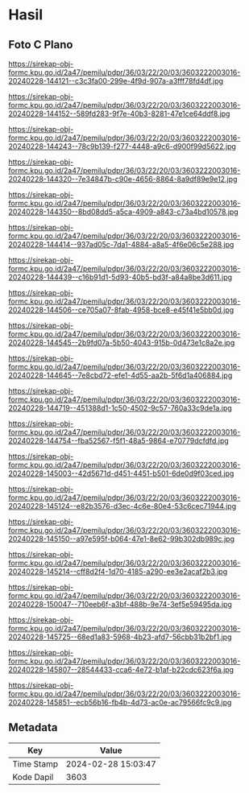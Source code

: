 # Hasil

## Foto C Plano

https://sirekap-obj-formc.kpu.go.id/2a47/pemilu/pdpr/36/03/22/20/03/3603222003016-20240228-144121--c3c3fa00-299e-4f9d-907a-a3fff78fd4df.jpg

https://sirekap-obj-formc.kpu.go.id/2a47/pemilu/pdpr/36/03/22/20/03/3603222003016-20240228-144152--589fd283-9f7e-40b3-8281-47e1ce64ddf8.jpg

https://sirekap-obj-formc.kpu.go.id/2a47/pemilu/pdpr/36/03/22/20/03/3603222003016-20240228-144243--78c9b139-f277-4448-a9c6-d900f99d5622.jpg

https://sirekap-obj-formc.kpu.go.id/2a47/pemilu/pdpr/36/03/22/20/03/3603222003016-20240228-144320--7e34847b-c90e-4656-8864-8a9df89e9e12.jpg

https://sirekap-obj-formc.kpu.go.id/2a47/pemilu/pdpr/36/03/22/20/03/3603222003016-20240228-144350--8bd08dd5-a5ca-4909-a843-c73a4bd10578.jpg

https://sirekap-obj-formc.kpu.go.id/2a47/pemilu/pdpr/36/03/22/20/03/3603222003016-20240228-144414--937ad05c-7da1-4884-a8a5-4f6e06c5e288.jpg

https://sirekap-obj-formc.kpu.go.id/2a47/pemilu/pdpr/36/03/22/20/03/3603222003016-20240228-144439--c16b91d1-5d93-40b5-bd3f-a84a8be3d611.jpg

https://sirekap-obj-formc.kpu.go.id/2a47/pemilu/pdpr/36/03/22/20/03/3603222003016-20240228-144506--ce705a07-8fab-4958-bce8-e45f41e5bb0d.jpg

https://sirekap-obj-formc.kpu.go.id/2a47/pemilu/pdpr/36/03/22/20/03/3603222003016-20240228-144545--2b9fd07a-5b50-4043-915b-0d473e1c8a2e.jpg

https://sirekap-obj-formc.kpu.go.id/2a47/pemilu/pdpr/36/03/22/20/03/3603222003016-20240228-144645--7e8cbd72-efe1-4d55-aa2b-5f6d1a406884.jpg

https://sirekap-obj-formc.kpu.go.id/2a47/pemilu/pdpr/36/03/22/20/03/3603222003016-20240228-144719--451388d1-1c50-4502-9c57-760a33c9de1a.jpg

https://sirekap-obj-formc.kpu.go.id/2a47/pemilu/pdpr/36/03/22/20/03/3603222003016-20240228-144754--fba52567-f5f1-48a5-9864-e70779dcfdfd.jpg

https://sirekap-obj-formc.kpu.go.id/2a47/pemilu/pdpr/36/03/22/20/03/3603222003016-20240228-145003--42d5671d-d451-4451-b501-6de0d9f03ced.jpg

https://sirekap-obj-formc.kpu.go.id/2a47/pemilu/pdpr/36/03/22/20/03/3603222003016-20240228-145124--e82b3576-d3ec-4c6e-80e4-53c6cec71944.jpg

https://sirekap-obj-formc.kpu.go.id/2a47/pemilu/pdpr/36/03/22/20/03/3603222003016-20240228-145150--a97e595f-b064-47e1-8e62-99b302db989c.jpg

https://sirekap-obj-formc.kpu.go.id/2a47/pemilu/pdpr/36/03/22/20/03/3603222003016-20240228-145214--cff8d2f4-1d70-4185-a290-ee3e2acaf2b3.jpg

https://sirekap-obj-formc.kpu.go.id/2a47/pemilu/pdpr/36/03/22/20/03/3603222003016-20240228-150047--710eeb6f-a3bf-488b-9e74-3ef5e59495da.jpg

https://sirekap-obj-formc.kpu.go.id/2a47/pemilu/pdpr/36/03/22/20/03/3603222003016-20240228-145725--68ed1a83-5968-4b23-afd7-56cbb31b2bf1.jpg

https://sirekap-obj-formc.kpu.go.id/2a47/pemilu/pdpr/36/03/22/20/03/3603222003016-20240228-145807--28544433-cca6-4e72-b1af-b22cdc623f6a.jpg

https://sirekap-obj-formc.kpu.go.id/2a47/pemilu/pdpr/36/03/22/20/03/3603222003016-20240228-145851--ecb56b16-fb4b-4d73-ac0e-ac79566fc9c9.jpg


## Metadata

| Key        | Value               |
| ---------- | ------------------- |
| Time Stamp | 2024-02-28 15:03:47 |
| Kode Dapil | 3603                |



